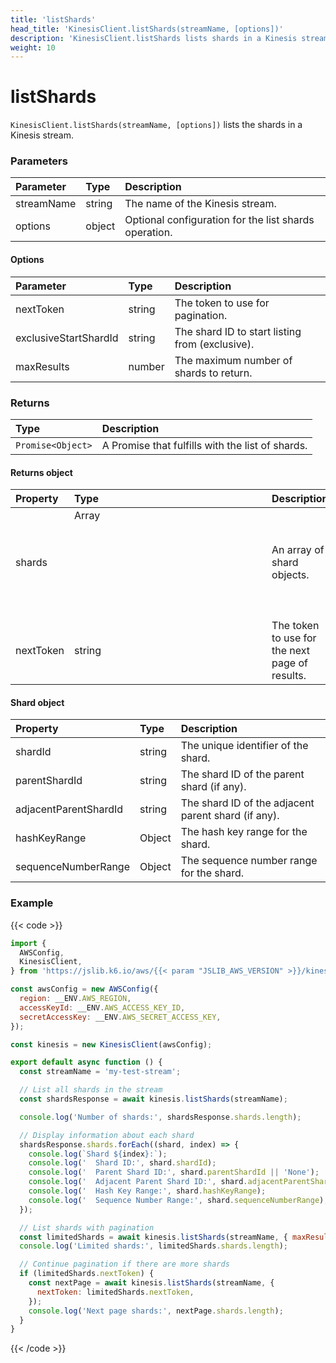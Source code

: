 ```yaml
---
title: 'listShards'
head_title: 'KinesisClient.listShards(streamName, [options])'
description: 'KinesisClient.listShards lists shards in a Kinesis stream'
weight: 10
---
```


# listShards

`KinesisClient.listShards(streamName, [options])` lists the shards in a Kinesis stream.

### Parameters

| Parameter  | Type   | Description                                           |
| :--------- | :----- | :---------------------------------------------------- |
| streamName | string | The name of the Kinesis stream.                       |
| options    | object | Optional configuration for the list shards operation. |

#### Options

| Parameter             | Type   | Description                                     |
| :-------------------- | :----- | :---------------------------------------------- |
| nextToken             | string | The token to use for pagination.                |
| exclusiveStartShardId | string | The shard ID to start listing from (exclusive). |
| maxResults            | number | The maximum number of shards to return.         |

### Returns

| Type              | Description                                      |
| :---------------- | :----------------------------------------------- |
| `Promise<Object>` | A Promise that fulfills with the list of shards. |

#### Returns object

| Property  | Type          | Description                                    |
| :-------- | :------------ | :--------------------------------------------- |
| shards    | Array<Object> | An array of shard objects.                     |
| nextToken | string        | The token to use for the next page of results. |

#### Shard object

| Property              | Type   | Description                                         |
| :-------------------- | :----- | :-------------------------------------------------- |
| shardId               | string | The unique identifier of the shard.                 |
| parentShardId         | string | The shard ID of the parent shard (if any).          |
| adjacentParentShardId | string | The shard ID of the adjacent parent shard (if any). |
| hashKeyRange          | Object | The hash key range for the shard.                   |
| sequenceNumberRange   | Object | The sequence number range for the shard.            |

### Example

{{< code >}}

```javascript
import {
  AWSConfig,
  KinesisClient,
} from 'https://jslib.k6.io/aws/{{< param "JSLIB_AWS_VERSION" >}}/kinesis.js';

const awsConfig = new AWSConfig({
  region: __ENV.AWS_REGION,
  accessKeyId: __ENV.AWS_ACCESS_KEY_ID,
  secretAccessKey: __ENV.AWS_SECRET_ACCESS_KEY,
});

const kinesis = new KinesisClient(awsConfig);

export default async function () {
  const streamName = 'my-test-stream';

  // List all shards in the stream
  const shardsResponse = await kinesis.listShards(streamName);

  console.log('Number of shards:', shardsResponse.shards.length);

  // Display information about each shard
  shardsResponse.shards.forEach((shard, index) => {
    console.log(`Shard ${index}:`);
    console.log('  Shard ID:', shard.shardId);
    console.log('  Parent Shard ID:', shard.parentShardId || 'None');
    console.log('  Adjacent Parent Shard ID:', shard.adjacentParentShardId || 'None');
    console.log('  Hash Key Range:', shard.hashKeyRange);
    console.log('  Sequence Number Range:', shard.sequenceNumberRange);
  });

  // List shards with pagination
  const limitedShards = await kinesis.listShards(streamName, { maxResults: 2 });
  console.log('Limited shards:', limitedShards.shards.length);

  // Continue pagination if there are more shards
  if (limitedShards.nextToken) {
    const nextPage = await kinesis.listShards(streamName, {
      nextToken: limitedShards.nextToken,
    });
    console.log('Next page shards:', nextPage.shards.length);
  }
}
```

{{< /code >}}
